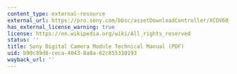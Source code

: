 ```yaml
---
content_type: external-resource
external_url: https://pro.sony.com/bbsc/assetDownloadController/XCDV60_V60CR_SX90_SX90CR_U100_U100CR_Technical_Manual.pdf?path=Asset%20Hierarchy$Professional$SEL-yf-generic-153703$SEL-yf-generic-153738SEL-asset-116864.pdf&id=StepID$SEL-asset-116864$original&dimension=original
has_external_license_warning: true
license: https://en.wikipedia.org/wiki/All_rights_reserved
status: ''
title: Sony Digital Camera Module Technical Manual (PDF)
uid: b90c89d6-ceca-4043-8a8a-62c855310193
wayback_url: ''
---
```

